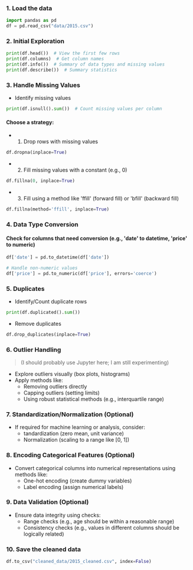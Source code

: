 
### 1. Load the data

```python
import pandas as pd
df = pd.read_csv("data/2015.csv")
```

### 2. Initial Exploration

```python
print(df.head())  # View the first few rows
print(df.columns)  # Get column names
print(df.info())  # Summary of data types and missing values
print(df.describe())  # Summary statistics
```

### 3.  Handle Missing Values

* Identify missing values

```python
print(df.isnull().sum())  # Count missing values per column
```

#### Choose a strategy:

* 1. Drop rows with missing values

```python
df.dropna(inplace=True)
```

* 2. Fill missing values with a constant (e.g., 0)

```python
df.fillna(0, inplace=True)
```

* 3. Fill using a method like 'ffill' (forward fill) or 'bfill' (backward fill)

```python
df.fillna(method='ffill', inplace=True)
```

### 4.  Data Type Conversion

#### Check for columns that need conversion (e.g., 'date' to datetime, 'price' to numeric)

```python
df['date'] = pd.to_datetime(df['date'])

# Handle non-numeric values
df['price'] = pd.to_numeric(df['price'], errors='coerce')  
```

### 5.  Duplicates

* Identify/Count duplicate rows

```python
print(df.duplicated().sum())  
```

* Remove duplicates

```python 
df.drop_duplicates(inplace=True)
```

### 6.  Outlier Handling 
> (I should probably use Jupyter here; I am still experimenting)

* Explore outliers visually (box plots, histograms)
* Apply methods like:
  * Removing outliers directly
  * Capping outliers (setting limits)
  * Using robust statistical methods (e.g., interquartile range)

### 7.  Standardization/Normalization (Optional)

* If required for machine learning or analysis, consider:
  * tandardization (zero mean, unit variance)
  * Normalization (scaling to a range like [0, 1])

### 8.  Encoding Categorical Features (Optional)

* Convert categorical columns into numerical representations using methods like:
  * One-hot encoding (create dummy variables)
  * Label encoding (assign numerical labels)

### 9.  Data Validation (Optional)
* Ensure data integrity using checks:
  * Range checks (e.g., age should be within a reasonable range)
  * Consistency checks (e.g., values in different columns should be logically related)

### 10.  Save the cleaned data

```python
df.to_csv("cleaned_data/2015_cleaned.csv", index=False)
```
